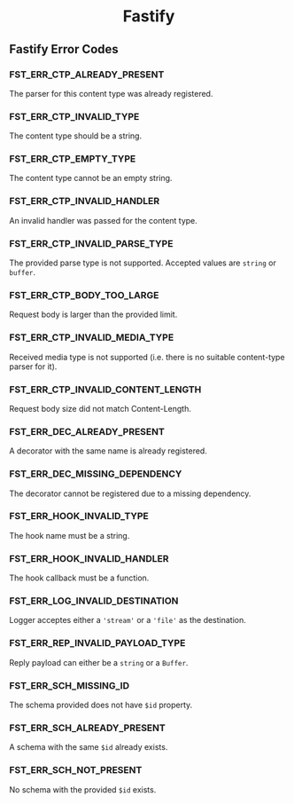 <h1 align="center">Fastify</h1>

<a id="fastify-error-codes"></a>
## Fastify Error Codes

<a id="FST_ERR_CTP_ALREADY_PRESENT"></a>
### FST_ERR_CTP_ALREADY_PRESENT

The parser for this content type was already registered.

<a id="FST_ERR_CTP_INVALID_TYPE"></a>
### FST_ERR_CTP_INVALID_TYPE

The content type should be a string.

<a id="FST_ERR_CTP_EMPTY_TYPE"></a>
### FST_ERR_CTP_EMPTY_TYPE

The content type cannot be an empty string.

<a id="FST_ERR_CTP_INVALID_HANDLER"></a>
### FST_ERR_CTP_INVALID_HANDLER

An invalid handler was passed for the content type.

<a id="FST_ERR_CTP_INVALID_PARSE_TYPE"></a>
### FST_ERR_CTP_INVALID_PARSE_TYPE

The provided parse type is not supported. Accepted values are `string` or `buffer`.

<a id="FST_ERR_CTP_BODY_TOO_LARGE"></a>
### FST_ERR_CTP_BODY_TOO_LARGE

Request body is larger than the provided limit.

<a id="FST_ERR_CTP_INVALID_MEDIA_TYPE"></a>
### FST_ERR_CTP_INVALID_MEDIA_TYPE

Received media type is not supported (i.e. there is no suitable content-type parser for it).

<a id="FST_ERR_CTP_INVALID_CONTENT_LENGTH"></a>
### FST_ERR_CTP_INVALID_CONTENT_LENGTH

Request body size did not match Content-Length.

<a id="FST_ERR_DEC_ALREADY_PRESENT"></a>
### FST_ERR_DEC_ALREADY_PRESENT

A decorator with the same name is already registered.

<a id="FST_ERR_DEC_MISSING_DEPENDENCY"></a>
### FST_ERR_DEC_MISSING_DEPENDENCY

The decorator cannot be registered due to a missing dependency.

<a id="FST_ERR_HOOK_INVALID_TYPE"></a>
### FST_ERR_HOOK_INVALID_TYPE

The hook name must be a string.

<a id="FST_ERR_HOOK_INVALID_HANDLER"></a>
### FST_ERR_HOOK_INVALID_HANDLER

The hook callback must be a function.

<a id="FST_ERR_LOG_INVALID_DESTINATION"></a>
### FST_ERR_LOG_INVALID_DESTINATION

Logger acceptes either a `'stream'` or a `'file'` as the destination.

<a id="FST_ERR_REP_INVALID_PAYLOAD_TYPE"></a>
### FST_ERR_REP_INVALID_PAYLOAD_TYPE

Reply payload can either be a `string` or a `Buffer`.

<a id="FST_ERR_SCH_MISSING_ID"></a>
### FST_ERR_SCH_MISSING_ID

The schema provided does not have `$id` property.

<a id="FST_ERR_SCH_ALREADY_PRESENT"></a>
### FST_ERR_SCH_ALREADY_PRESENT

A schema with the same `$id` already exists.

<a id="FST_ERR_SCH_NOT_PRESENT"></a>
### FST_ERR_SCH_NOT_PRESENT

No schema with the provided `$id` exists.